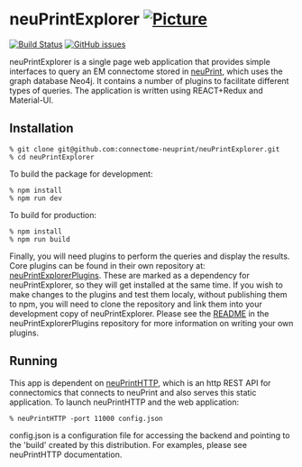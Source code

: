 # neuPrintExplorer [![Picture](https://raw.github.com/janelia-flyem/janelia-flyem.github.com/master/images/HHMI_Janelia_Color_Alternate_180x40.png)](http://www.janelia.org)
[![Build Status](https://travis-ci.org/connectome-neuprint/neuPrintExplorer.svg?branch=master)](https://travis-ci.org/connectome-neuprint/neuPrintExplorer)
[![GitHub issues](https://img.shields.io/github/issues/connectome-neuprint/neuPrintExplorer.svg)](https://GitHub.com/connectome-neuprint/neuPrintExplorer/issues/)

neuPrintExplorer is a single page web application that provides simple interfaces to query an EM connectome stored in [neuPrint](https://github.com/connectome-neuprint/neuPrint), which uses the graph database Neo4j.  It contains
a number of plugins to facilitate different types of queries.
The application is written using REACT+Redux and Material-UI.

## Installation

    % git clone git@github.com:connectome-neuprint/neuPrintExplorer.git
    % cd neuPrintExplorer

To build the package for development:
    
    % npm install
    % npm run dev

To build for production:

    % npm install
    % npm run build

    
Finally, you will need plugins to perform the queries and display
the results. Core plugins can be found in their own repository at:
[neuPrintExplorerPlugins](https://github.com/connectome-neuprint/neuPrintExplorerPlugins). 
These are marked as a dependency for neuPrintExplorer, so they will get installed
at the same time. If you wish to make changes to the plugins and test them
localy, without publishing them to npm, you will need to clone the repository
and link them into your development copy of neuPrintExplorer. Please see the [README](https://github.com/connectome-neuprint/neuPrintExplorerPlugins/blob/master/README.md) in the neuPrintExplorerPlugins repository for more information on writing your own plugins.


## Running

This app is dependent on [neuPrintHTTP](https://github.com/connectome-neuprint/neuPrintHTTP), which is an http REST
API for connectomics that connects to neuPrint and also serves this static application.  To launch neuPrintHTTP and
the web application:

    % neuPrintHTTP -port 11000 config.json

config.json is a configuration file for accessing the backend and pointing to the 'build' created by this distribution.  For examples, please see neuPrintHTTP documentation.
